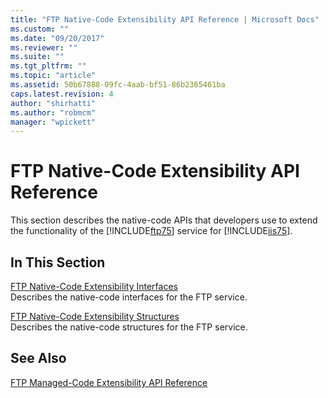```yaml
---
title: "FTP Native-Code Extensibility API Reference | Microsoft Docs"
ms.custom: ""
ms.date: "09/20/2017"
ms.reviewer: ""
ms.suite: ""
ms.tgt_pltfrm: ""
ms.topic: "article"
ms.assetid: 50b67888-09fc-4aab-bf51-86b2365461ba
caps.latest.revision: 4
author: "shirhatti"
ms.author: "robmcm"
manager: "wpickett"
---
```

# FTP Native-Code Extensibility API Reference
This section describes the native-code APIs that developers use to extend the functionality of the [!INCLUDE[ftp75](../../../ftp-extenisibility-reference\native-code-api\ftp-native-api-ref/includes/ftp75-md.md)] service for [!INCLUDE[iis75](../../../wmi-provider/includes/iis75-md.md)].  
  
## In This Section  
 [FTP Native-Code Extensibility Interfaces](../../../ftp-extenisibility-reference\native-code-api\ftp-native-api-ref/ftp-native-code-extensibility-interfaces.md)  
 Describes the native-code interfaces for the FTP service.  
  
 [FTP Native-Code Extensibility Structures](../../../ftp-extenisibility-reference\native-code-api\ftp-native-api-ref/ftp-native-code-extensibility-structures.md)  
 Describes the native-code structures for the FTP service.  
  
## See Also  
 [FTP Managed-Code Extensibility API Reference](../Topic/FTP%20Managed-Code%20Extensibility%20API%20Reference.md)